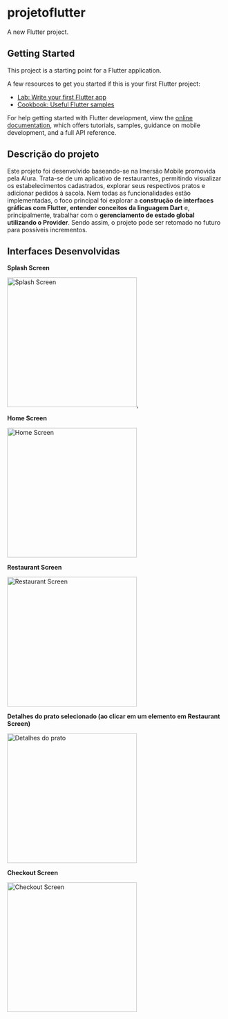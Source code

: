 # projetoflutter

A new Flutter project.

## Getting Started

This project is a starting point for a Flutter application.

A few resources to get you started if this is your first Flutter project:

- [Lab: Write your first Flutter app](https://docs.flutter.dev/get-started/codelab)
- [Cookbook: Useful Flutter samples](https://docs.flutter.dev/cookbook)

For help getting started with Flutter development, view the
[online documentation](https://docs.flutter.dev/), which offers tutorials,
samples, guidance on mobile development, and a full API reference.

## Descrição do projeto

Este projeto foi desenvolvido baseando-se na Imersão Mobile promovida pela Alura. Trata-se de um aplicativo de restaurantes, permitindo visualizar os estabelecimentos cadastrados, explorar seus respectivos pratos e adicionar pedidos à sacola. Nem todas as funcionalidades estão implementadas, o foco principal foi explorar a **construção de interfaces gráficas com Flutter**, **entender conceitos da linguagem Dart** e, principalmente, trabalhar com o **gerenciamento de estado global utilizando o Provider**. Sendo assim, o projeto pode ser retomado no futuro para possíveis incrementos.

## Interfaces Desenvolvidas

<p><b>Splash Screen</b></p>
<img src="assets/docs/screenshots/splashScreen.jpeg" alt="Splash Screen" width="300"/>,

<br>

<p><b>Home Screen</b></p>
<img src="assets/docs/screenshots/telaHome.jpeg" alt="Home Screen" width="300"/>

<br>

<p><b>Restaurant Screen</b></p>
<img src="assets/docs/screenshots/telaRestaurantes.jpeg" alt="Restaurant Screen" width="300"/>

<br>

<p><b>Detalhes do prato selecionado (ao clicar em um elemento em Restaurant Screen)</b></p>
<img src="assets/docs/screenshots/detalhesPedido.jpeg" alt="Detalhes do prato" width="300"/>

<br>

<p><b>Checkout Screen</b></p>
<img src="assets/docs/screenshots/telaCheckout.jpeg" alt="Checkout Screen" width="300"/>
